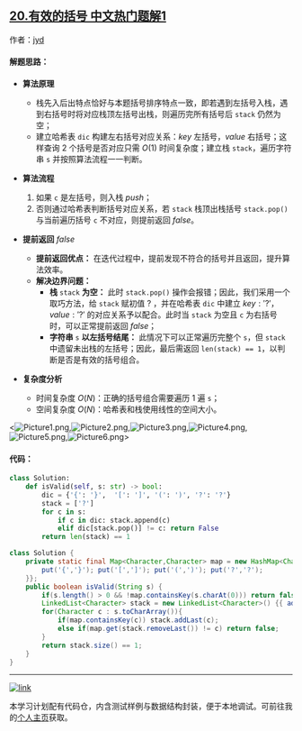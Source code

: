 ## [20.有效的括号 中文热门题解1](https://leetcode.cn/problems/valid-parentheses/solutions/100000/valid-parentheses-fu-zhu-zhan-fa-by-jin407891080)

作者：[jyd](https://leetcode.cn/u/jyd)
#### 解题思路：
 
- **算法原理** 

    - 栈先入后出特点恰好与本题括号排序特点一致，即若遇到左括号入栈，遇到右括号时将对应栈顶左括号出栈，则遍历完所有括号后 `stack` 仍然为空；
    - 建立哈希表 `dic` 构建左右括号对应关系：$key$ 左括号，$value$ 右括号；这样查询 $2$ 个括号是否对应只需 $O(1)$ 时间复杂度；建立栈 `stack`，遍历字符串 `s` 并按照算法流程一一判断。
- **算法流程**
    1. 如果 `c` 是左括号，则入栈 $push$；
    2. 否则通过哈希表判断括号对应关系，若 `stack` 栈顶出栈括号 `stack.pop()` 与当前遍历括号 `c` 不对应，则提前返回 $false$。
- **提前返回** $false$
    - **提前返回优点：** 在迭代过程中，提前发现不符合的括号并且返回，提升算法效率。
    - **解决边界问题：**
        - **栈** `stack` **为空：** 此时 `stack.pop()` 操作会报错；因此，我们采用一个取巧方法，给 `stack` 赋初值 $?$ ，并在哈希表 `dic` 中建立 $key: '?'，value:'?'$ 的对应关系予以配合。此时当 `stack` 为空且 `c` 为右括号时，可以正常提前返回 $false$；
        - **字符串** `s` **以左括号结尾：** 此情况下可以正常遍历完整个 `s`，但 `stack` 中遗留未出栈的左括号；因此，最后需返回 `len(stack) == 1`，以判断是否是有效的括号组合。
- **复杂度分析**
    - 时间复杂度 $O(N)$：正确的括号组合需要遍历 $1$ 遍 `s`；
    - 空间复杂度 $O(N)$：哈希表和栈使用线性的空间大小。

<![Picture1.png](https://pic.leetcode-cn.com/91ed1b06b593e0b7a2ddb967cf20077ad3c815826dfa602bf20c9214ec3cb466-Picture1.png),![Picture2.png](https://pic.leetcode-cn.com/829aae155c20fed4ce43a1bba2077bb46979a08e842b98f1f97f183a1016afee-Picture2.png),![Picture3.png](https://pic.leetcode-cn.com/5456814fa5b10a5e859996daaf2f6b56287af368134d8b04dce820612f2c4608-Picture3.png),![Picture4.png](https://pic.leetcode-cn.com/e782bcb808af96146e730f32feffabc7e224df847d9ff541d25171994748f243-Picture4.png),![Picture5.png](https://pic.leetcode-cn.com/bc514b643a0769c23b6a4ce86f8bb8207cee71c4b5aa41350f269b52b317256f-Picture5.png),![Picture6.png](https://pic.leetcode-cn.com/1e5dd507b6a41a3e5ce1d9fc50f9c78a4cd8845ae6a8ec1c5146190abd97dfe4-Picture6.png)>

#### 代码：

```Python []
class Solution:
    def isValid(self, s: str) -> bool:
        dic = {'{': '}',  '[': ']', '(': ')', '?': '?'}
        stack = ['?']
        for c in s:
            if c in dic: stack.append(c)
            elif dic[stack.pop()] != c: return False 
        return len(stack) == 1
```

```Java []
class Solution {
    private static final Map<Character,Character> map = new HashMap<Character,Character>(){{
        put('{','}'); put('[',']'); put('(',')'); put('?','?');
    }};
    public boolean isValid(String s) {
        if(s.length() > 0 && !map.containsKey(s.charAt(0))) return false;
        LinkedList<Character> stack = new LinkedList<Character>() {{ add('?'); }};
        for(Character c : s.toCharArray()){
            if(map.containsKey(c)) stack.addLast(c);
            else if(map.get(stack.removeLast()) != c) return false;
        }
        return stack.size() == 1;
    }
}
```

---

[![link](https://pic.leetcode.cn/1692032516-LSqzdC-760_100_3.png)](https://leetcode.cn/studyplan/selected-coding-interview/)

本学习计划配有代码仓，内含测试样例与数据结构封装，便于本地调试。可前往我的[个人主页](https://leetcode.cn/u/jyd/)获取。